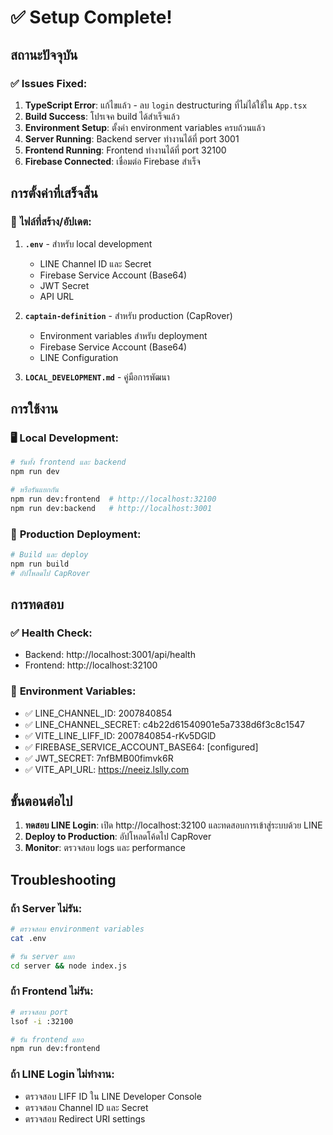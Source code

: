 # ✅ Setup Complete!

## สถานะปัจจุบัน

### ✅ **Issues Fixed:**
1. **TypeScript Error**: แก้ไขแล้ว - ลบ `login` destructuring ที่ไม่ได้ใช้ใน `App.tsx`
2. **Build Success**: โปรเจค build ได้สำเร็จแล้ว
3. **Environment Setup**: ตั้งค่า environment variables ครบถ้วนแล้ว
4. **Server Running**: Backend server ทำงานได้ที่ port 3001
5. **Frontend Running**: Frontend ทำงานได้ที่ port 32100
6. **Firebase Connected**: เชื่อมต่อ Firebase สำเร็จ

## การตั้งค่าที่เสร็จสิ้น

### 📁 **ไฟล์ที่สร้าง/อัปเดต:**

1. **`.env`** - สำหรับ local development
   - LINE Channel ID และ Secret
   - Firebase Service Account (Base64)
   - JWT Secret
   - API URL

2. **`captain-definition`** - สำหรับ production (CapRover)
   - Environment variables สำหรับ deployment
   - Firebase Service Account (Base64)
   - LINE Configuration

3. **`LOCAL_DEVELOPMENT.md`** - คู่มือการพัฒนา

## การใช้งาน

### 🖥️ **Local Development:**
```bash
# รันทั้ง frontend และ backend
npm run dev

# หรือรันแยกกัน
npm run dev:frontend  # http://localhost:32100
npm run dev:backend   # http://localhost:3001
```

### 🚀 **Production Deployment:**
```bash
# Build และ deploy
npm run build
# อัปโหลดไป CapRover
```

## การทดสอบ

### ✅ **Health Check:**
- Backend: http://localhost:3001/api/health
- Frontend: http://localhost:32100

### 🔧 **Environment Variables:**
- ✅ LINE_CHANNEL_ID: 2007840854
- ✅ LINE_CHANNEL_SECRET: c4b22d61540901e5a7338d6f3c8c1547
- ✅ VITE_LINE_LIFF_ID: 2007840854-rKv5DGlD
- ✅ FIREBASE_SERVICE_ACCOUNT_BASE64: [configured]
- ✅ JWT_SECRET: 7nfBMB00fimvk6R
- ✅ VITE_API_URL: https://neeiz.lslly.com

## ขั้นตอนต่อไป

1. **ทดสอบ LINE Login**: เปิด http://localhost:32100 และทดสอบการเข้าสู่ระบบด้วย LINE
2. **Deploy to Production**: อัปโหลดโค้ดไป CapRover
3. **Monitor**: ตรวจสอบ logs และ performance

## Troubleshooting

### ถ้า Server ไม่รัน:
```bash
# ตรวจสอบ environment variables
cat .env

# รัน server แยก
cd server && node index.js
```

### ถ้า Frontend ไม่รัน:
```bash
# ตรวจสอบ port
lsof -i :32100

# รัน frontend แยก
npm run dev:frontend
```

### ถ้า LINE Login ไม่ทำงาน:
- ตรวจสอบ LIFF ID ใน LINE Developer Console
- ตรวจสอบ Channel ID และ Secret
- ตรวจสอบ Redirect URI settings 